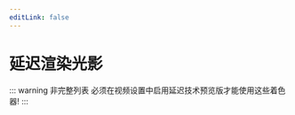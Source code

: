 ```yaml
---
editLink: false
---
```

# 延迟渲染光影 <Badge type="danger" text="实验性" />

::: warning 非完整列表
必须在视频设置中启用延迟技术预览版才能使用这些着色器!
:::

<script setup>
import { data as shaders } from './data/deferred.data.ts'
</script>

<ShaderList :shaders="shaders"/>